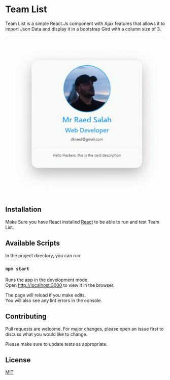# Team List

Team List is a simple React.Js component with Ajax features that allows it to import Json Data and display it in a bootstrap Gird with a column size of 3.

<p align="center">
<img width="500" height="500" src="https://github.com/raedsalah/Team-List-react/blob/master/src/img/ezgif.com-gif-maker.gif" alt="Team Card">
</p>

## Installation

Make Sure you have React installed [React](https://github.com/facebook/react) to be able to run and test Team List.

## Available Scripts

In the project directory, you can run:

### `npm start`

Runs the app in the development mode.<br>
Open [http://localhost:3000](http://localhost:3000) to view it in the browser.

The page will reload if you make edits.<br>
You will also see any lint errors in the console.

## Contributing

Pull requests are welcome. For major changes, please open an issue first to discuss what you would like to change.

Please make sure to update tests as appropriate.

## License

[MIT](https://choosealicense.com/licenses/mit/)

